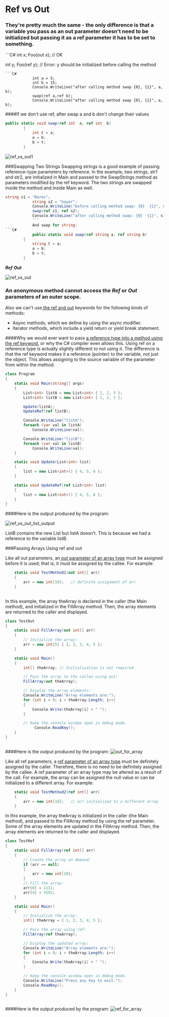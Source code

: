# Ref vs Out

<h3>They're pretty much the same - the only difference is that a variable you pass as an out parameter doesn't need to be initialized but passing it as a ref parameter it has to be set to something.</h3>
```C#
int x;
Foo(out x); // OK

int y;
Foo(ref y); // Error: y should be initialized before calling the method
```
```C#
            int a = 5;
            int b = 15;
            Console.WriteLine("after calling method swap {0}, {1}", a, b);
            swap(ref a,ref b);
            Console.WriteLine("after calling method swap {0}, {1}", a, b);
```
####If we don't use ref, after swap a and b don't change their values

```C#
public static void swap(ref int  a, ref int  b)
        {
            int t = a;
            a = b;
            b = t;
        }
```
![ref_vs_out1](https://cloud.githubusercontent.com/assets/25159667/23218418/a9866e7c-f935-11e6-995b-1efefafc59a8.gif)

###Swapping Two Strings
Swapping strings is a good example of passing reference-type parameters by reference. In the example, two strings, str1 and str2, are initialized in Main and passed to the SwapStrings method as parameters modified by the ref keyword. The two strings are swapped inside the method and inside Main as well.
```C#
string s1 = "Barev";
            string s2 = "hayer";
            Console.WriteLine("before calling method swap: {0}  {1}", s1, s2);
            swap(ref s1, ref s2);
            Console.WriteLine("after calling method swap: {0}  {1}", s1, s2);
            ```
            And swap for string:
```C#
            public static void swap(ref string a, ref string b)
        {
            string t = a;
            a = b;
            b = t;
        }
```



<i><b>Ref</b></i>
 <i><b>Out</b></i> 
 
 
 ![ref_vs_out](https://cloud.githubusercontent.com/assets/20840005/23070031/26611812-f543-11e6-97f3-84e5466032a0.png)
 
 
### An<a hraf=https://msdn.microsoft.com/en-us/library/0yw3tz5k.aspx> anonymous method</a> cannot access the <i><b>Ref</b></i> or  <i><b>Out</b></i> parameters of an outer scope.
Also we can't use<a href=https://msdn.microsoft.com/en-us/library/14akc2c7.aspx> the ref and out</a> keywords for the following kinds of methods:
<ul>
<li>Async methods, which we define by using the async modifier.
<li>Iterator methods, which include a yield return or yield break statement.
</ul>

####Why we would ever want to pass <a href=http://www.growingwiththeweb.com/2013/03/c-passing-reference-type-by-ref.html> a reference type into a method using the ref keyword</a>, or why the C# compiler even allows this. Using ref on a reference type is actually slightly different to not using it. The difference is that the ref keyword makes it a reference (pointer) to the variable, not just the object. This allows assigning to the source variable of the parameter from within the method.

```C#
class Program
{
    static void Main(string[] args)
    {
        List<int> listA = new List<int> { 1, 2, 3 };
        List<int> listB = new List<int> { 1, 2, 3 };

        Update(listA);
        UpdateRef(ref listB);

        Console.WriteLine("listA");
        foreach (var val in listA)
            Console.WriteLine(val);

        Console.WriteLine("listB");
        foreach (var val in listB)
            Console.WriteLine(val);
    }

    static void Update(List<int> list)
    {
        list = new List<int>() { 4, 5, 6 };
    }

    static void UpdateRef(ref List<int> list)
    {
        list = new List<int>() { 4, 5, 6 };
    }
}
```
####Here is the output produced by the program:

![ref_vs_out_list_output](https://cloud.githubusercontent.com/assets/25159667/23655939/ec488e96-0350-11e7-9aac-7d45ed31d704.JPG)

ListB contains the new List but listA doesn’t. This is because we had a reference to the variable listB.

###Passing Arrays Using ref and out

Like all out parameters, an<a href= https://msdn.microsoft.com/en-us/library/szasx730.aspx> out parameter of an array type</a> must be assigned before it is used; that is, it must be assigned by the callee. For example:

```C#
    static void TestMethod1(out int[] arr)
    {
        arr = new int[10];   // definite assignment of arr
    }
    
```   
  In this example, the array theArray is declared in the caller (the Main method), and initialized in the FillArray method. Then, the array elements are returned to the caller and displayed.
 
```C#
class TestOut
{
    static void FillArray(out int[] arr)
    {
        // Initialize the array:
        arr = new int[5] { 1, 2, 3, 4, 5 };
    }

    static void Main()
    {
        int[] theArray; // Initialization is not required

        // Pass the array to the callee using out:
        FillArray(out theArray);

        // Display the array elements:
        Console.WriteLine("Array elements are:");
        for (int i = 0; i < theArray.Length; i++)
        {
            Console.Write(theArray[i] + " ");
        }

        // Keep the console window open in debug mode.
             Console.ReadKey();
    }
}
  
```
####Here is the output produced by the program:
![out_for_array](https://cloud.githubusercontent.com/assets/25159667/23674928/0a78a03c-0391-11e7-961d-41514935a3bb.JPG)


Like all ref parameters, a <a href= https://msdn.microsoft.com/en-us/library/szasx730.aspx> ref parameter of an array type</a> must be definitely assigned by the caller. Therefore, there is no need to be definitely assigned by the callee. A ref parameter of an array type may be altered as a result of the call. For example, the array can be assigned the null value or can be initialized to a different array. For example:

```C#
    static void TestMethod2(ref int[] arr)
    {
        arr = new int[10];   // arr initialized to a different array
    }
```

In this example, the array theArray is initialized in the caller (the Main method), and passed to the FillArray method by using the ref parameter. Some of the array elements are updated in the FillArray method. Then, the array elements are returned to the caller and displayed.
```C#
class TestRef
{
    static void FillArray(ref int[] arr)
    {
        // Create the array on demand:
        if (arr == null)
        {
            arr = new int[10];
        }
        // Fill the array:
        arr[0] = 1111;
        arr[4] = 5555;
    }

    static void Main()
    {
        // Initialize the array:
        int[] theArray = { 1, 2, 3, 4, 5 };

        // Pass the array using ref:
        FillArray(ref theArray);

        // Display the updated array:
        Console.WriteLine("Array elements are:");
        for (int i = 0; i < theArray.Length; i++)
        {
            Console.Write(theArray[i] + " ");
        }

        // Keep the console window open in debug mode.
        Console.WriteLine("Press any key to exit.");
        Console.ReadKey();
    }
}
   
```
####Here is the output produced by the program:
![ref_for_array](https://cloud.githubusercontent.com/assets/25159667/23675233/290dd8d6-0392-11e7-9819-6c9923801d26.JPG)
